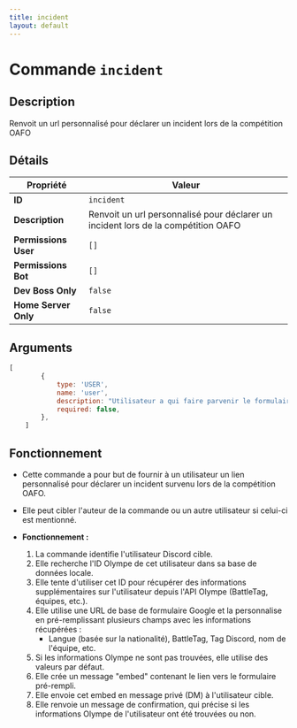 ```yaml
---
title: incident
layout: default
---
```


# Commande `incident`

## Description

Renvoit un url personnalisé pour déclarer un incident lors de la compétition OAFO

## Détails

| Propriété | Valeur |
| --- | --- |
| **ID** | `incident` |
| **Description** | Renvoit un url personnalisé pour déclarer un incident lors de la compétition OAFO |
| **Permissions User** | `[]` |
| **Permissions Bot** | `[]` |
| **Dev Boss Only** | `false` |
| **Home Server Only** | `false` |

## Arguments

```javascript
[
		{
			type: 'USER',
			name: 'user',
			description: "Utilisateur a qui faire parvenir le formulaire d'incident",
			required: false,
		},
	]
```

## Fonctionnement

- Cette commande a pour but de fournir à un utilisateur un lien personnalisé pour déclarer un incident survenu lors de la compétition OAFO.
- Elle peut cibler l'auteur de la commande ou un autre utilisateur si celui-ci est mentionné.

- **Fonctionnement :**
    1.  La commande identifie l'utilisateur Discord cible.
    2.  Elle recherche l'ID Olympe de cet utilisateur dans sa base de données locale.
    3.  Elle tente d'utiliser cet ID pour récupérer des informations supplémentaires sur l'utilisateur depuis l'API Olympe (BattleTag, équipes, etc.).
    4.  Elle utilise une URL de base de formulaire Google et la personnalise en pré-remplissant plusieurs champs avec les informations récupérées :
        - Langue (basée sur la nationalité), BattleTag, Tag Discord, nom de l'équipe, etc.
    5.  Si les informations Olympe ne sont pas trouvées, elle utilise des valeurs par défaut.
    6.  Elle crée un message "embed" contenant le lien vers le formulaire pré-rempli.
    7.  Elle envoie cet embed en message privé (DM) à l'utilisateur cible.
    8.  Elle renvoie un message de confirmation, qui précise si les informations Olympe de l'utilisateur ont été trouvées ou non.
